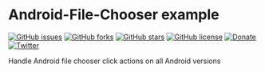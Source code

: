 # Android-File-Chooser example
[![GitHub issues](https://img.shields.io/github/issues/OpenGeeksMe/Android-File-Chooser.svg)](https://github.com/OpenGeeksMe/Android-File-Chooser/issues)
[![GitHub forks](https://img.shields.io/github/forks/OpenGeeksMe/Android-File-Chooser.svg)](https://github.com/OpenGeeksMe/Android-File-Chooser/network)
[![GitHub stars](https://img.shields.io/github/stars/OpenGeeksMe/Android-File-Chooser.svg)](https://github.com/OpenGeeksMe/Android-File-Chooser/stargazers)
[![GitHub license](https://img.shields.io/badge/license-AGPL-blue.svg)](https://raw.githubusercontent.com/OpenGeeksMe/Android-File-Chooser/master/LICENSE)
[![Donate](https://img.shields.io/badge/donate-paypal-blue.svg?style=flat-square)](https://paypal.me/floryn90)
[![Twitter](https://img.shields.io/twitter/url/https/github.com/OpenGeeksMe/Android-File-Chooser.svg?style=social)](https://twitter.com/intent/tweet?text=Wow:&url=%5Bobject%20Object%5D)

Handle Android file chooser click actions on all Android versions
